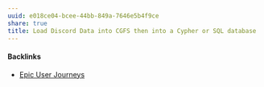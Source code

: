 ```yaml
---
uuid: e018ce04-bcee-44bb-849a-7646e5b4f9ce
share: true
title: Load Discord Data into CGFS then into a Cypher or SQL database
---
```

#### Backlinks

* [Epic User Journeys](/c81f0da9-8d82-4176-8458-cfb3d06924c4)